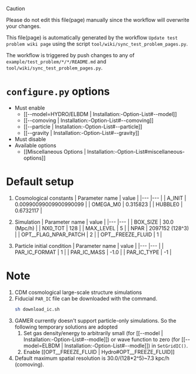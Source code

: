 > [!CAUTION]
> Please do not edit this file(page) manually since the workflow will overwrite your changes.
>
> This file(page) is automatically generated by the workflow `Update test problem wiki page` using the script `tool/wiki/sync_test_problem_pages.py`.
>
> The workflow is triggered by push changes to any of `example/test_problem/*/*/README.md` and `tool/wiki/sync_test_problem_pages.py`.


# `configure.py` options
- Must enable
   - [[--model=HYDRO/ELBDM | Installation:-Option-List#--model]]
   - [[--comoving | Installation:-Option-List#--comoving]]
   - [[--particle | Installation:-Option-List#--particle]]
   - [[--gravity | Installation:-Option-List#--gravity]]
- Must disable
- Available options
   - [[Miscellaneous Options | Installation:-Option-List#miscellaneous-options]]


# Default setup
1. Cosmological constants
   | Parameter name | value                  |
   |---             |---                     |
   | A_INIT         | 0.00990099009900990099 |
   | OMEGA_M0       | 0.315823               |
   | HUBBLE0        | 0.6732117              |

2. Simulation
   | Parameter name       | value           |
   |---                   |---              |
   | BOX_SIZE             | 30.0 (Mpc/h)    |
   | NX0_TOT              | 128             |
   | MAX_LEVEL            | 5               |
   | NPAR                 | 2097152 (128^3) |
   | OPT__FLAG_NPAR_PATCH | 2               |
   | OPT__FREEZE_FLUID    | 1               |

3. Particle initial condition
   | Parameter name | value |
   |---             |---    |
   | PAR_IC_FORMAT  | 1     |
   | PAR_IC_MASS    | -1.0  |
   | PAR_IC_TYPE    | -1    |


# Note
1. CDM cosmological large-scale structure simulations
2. Fiducial `PAR_IC` file can be downloaded with the command.
   ```bash
   sh download_ic.sh
   ```
3. GAMER currently doesn't support particle-only simulations. So the following temporary solutions are adopted
   1. Set gas density/energy to arbitrarily small (for [[--model | Installation:-Option-List#--modle]])
      or wave function to zero (for [[--model=ELBDM | Installation:-Option-List#--modle]]) in `SetGridIC()`.
   2. Enable [[OPT__FREEZE_FLUID | Hydro#OPT__FREEZE_FLUID]]
4. Default maximum spatial resolution is 30.0/(128*2^5)~7.3 kpc/h (comoving).
